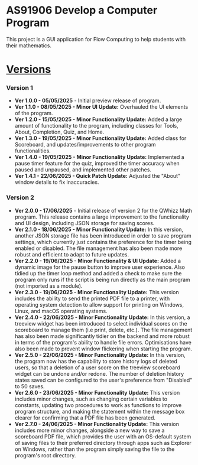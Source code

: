 # AS91906 Develop a Computer Program
This project is a GUI application for Flow Computing to help students with their mathematics.

# [Versions](https://github.com/TuneMeIn/AS91906_Develop-a-Computer-Program/commits/main/)
### Version 1
* __Ver 1.0.0 - 05/05/2025__ - Initial preview release of program.  
* __Ver 1.1.0 - 08/05/2025 - Minor UI Update:__ Overhauled the UI elements of the program.  
* __Ver 1.2.0 - 15/05/2025 - Minor Functionality Update:__ Added a large amount of functionality to the program, including classes for Tools, About, Completion, Quiz, and Home.  
* __Ver 1.3.0 - 19/05/2025 - Minor Functionality Update:__ Added class for Scoreboard, and updates/improvements to other program functionalities.  
* __Ver 1.4.0 - 19/05/2025 - Minor Functionality Update:__ Implemented a pause timer feature for the quiz, improved the timer accuracy when paused and unpaused, and implemented other patches.
* __Ver 1.4.1 - 22/06/2025 - Quick Patch Update:__ Adjusted the "About" window details to fix inaccuracies.

### Version 2
* __Ver 2.0.0 - 17/06/2025__ - Initial release of version 2 for the QWhizz Math program. This release contains a large improvement to the functionality and UI design, including JSON storage for saving scores.  
* __Ver 2.1.0 - 18/06/2025 - Minor Functionality Update:__ In this version, another JSON storage file has been introduced in order to save program settings, which currently just contains the preference for the timer being enabled or disabled. The file management has also been made more robust and efficient to adapt to future updates.
* __Ver 2.2.0 - 19/06/2025 - Minor Functionality & UI Update:__ Added a dynamic image for the pause button to improve user experience. Also tidied up the timer loop method and added a check to make sure the program only runs if the script is being run directly as the main program (not imported as a module).
* __Ver 2.3.0 - 19/06/2025 - Minor Functionality Update:__ This version includes the ability to send the printed PDF file to a printer, with operating system detection to allow support for printing on Windows, Linux, and macOS operating systems.
* __Ver 2.4.0 - 22/06/2025 - Minor Functionality Update:__ In this version, a treeview widget has been introduced to select individual scores on the scoreboard to manage them (i.e print, delete, etc.). The file management has also been made significantly tidier on the backend and more robust in terms of the program's ability to handle file errors. Optimisations have also been made to prevent window flickering when starting the program.
* __Ver 2.5.0 - 22/06/2025 - Minor Functionality Update:__ In this version, the program now has the capability to store history logs of deleted users, so that a deletion of a user score on the treeview scoreboard widget can be undone and/or redone. The number of deletion history states saved can be configured to the user's preference from "Disabled" to 50 saves.
* __Ver 2.6.0 - 23/06/2025 - Minor Functionality Update:__ This version includes minor changes, such as changing certain variables to constants, updating two procedures to work as functions to improve program structure, and making the statement within the message box clearer for confirming that a PDF file has been generated.
* __Ver 2.7.0 - 24/06/2025 - Minor Functionality Update:__ This version includes more minor changes, alongside a new way to save a scoreboard PDF file, which provides the user with an OS-default system of saving files to their preferred directory through apps such as Explorer on Windows, rather than the program simply saving the file to the program's root directory.